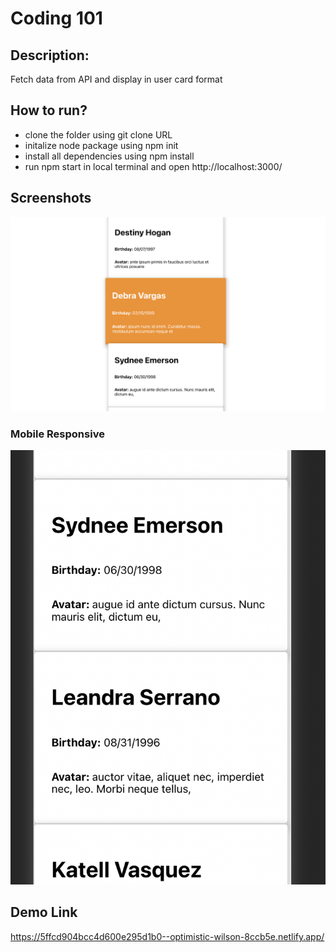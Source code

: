 # Coding 101
## Description:
Fetch data from API and display in user card format

## How to run? 
- clone the folder using git clone URL
- initalize node package using npm init 
- install all dependencies using npm install 
- run npm start in local terminal and open http://localhost:3000/

## Screenshots 
![Screenshot](https://github.com/adelxh/coding101/blob/master/screenshot1.png)

### Mobile Responsive 
![Screenshot](https://github.com/adelxh/coding101/blob/master/screenshot2.png)

## Demo Link 
https://5ffcd904bcc4d600e295d1b0--optimistic-wilson-8ccb5e.netlify.app/
